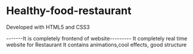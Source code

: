 # Healthy-food-restaurant
Developed with HTML5 and CSS3


-------It is completely frontend of website---------
It completely real time website for Restaurant
It contains animations,cool effects, good structure
